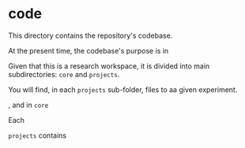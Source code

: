 # code

This directory contains the repository's codebase.

At the present time, the codebase's purpose is in 

Given that this is a research workspace, it is divided into main subdirectories: `core` and `projects`.

You will find, in each `projects` sub-folder, files to aa given experiment.

, and in `core` 

Each 

`projects` contains 